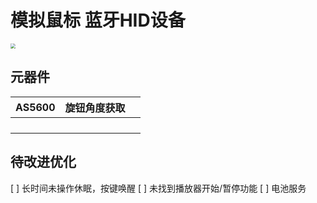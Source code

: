 # 模拟鼠标 蓝牙HID设备

<img src="E:\espproject\hid_mouse\photo\主题.jpg" style="zoom:50%;" />



## 元器件

|AS5600 |旋钮角度获取||
|---------|--------------|---------|
| |||
| |||
| |||
| |||










## 待改进优化
[ ]  长时间未操作休眠，按键唤醒
[ ]  未找到播放器开始/暂停功能
[ ]  电池服务

